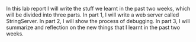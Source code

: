 In this lab report I will write the stuff we learnt in the past two weeks, which will be divided into three parts. 
In part 1, I will write a web server called StringServer. 
In part 2, I will show the process of debugging. 
In part 3, I will summarize and reflection on the new things that I learnt in the past two weeks.

